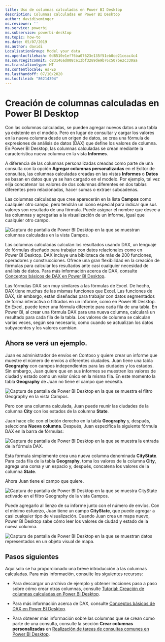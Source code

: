 ```yaml
---
title: Uso de columnas calculadas en Power BI Desktop
description: Columnas calculadas en Power BI Desktop
author: davidiseminger
ms.reviewer: ''
ms.service: powerbi
ms.subservice: powerbi-desktop
ms.topic: how-to
ms.date: 05/07/2019
ms.author: davidi
LocalizationGroup: Model your data
ms.openlocfilehash: 0d8510e1ef76ba07623e135f51eb0ce21ceac4c4
ms.sourcegitcommit: c83146ad008ce13bf3289de9b76c507be2c330aa
ms.translationtype: HT
ms.contentlocale: es-ES
ms.lasthandoff: 07/10/2020
ms.locfileid: "86214394"
---
```

# <a name="create-calculated-columns-in-power-bi-desktop"></a>Creación de columnas calculadas en Power BI Desktop
Con las columnas calculadas, se pueden agregar nuevos datos a una tabla ya existente en el modelo. Pero en lugar de consultar y cargar los valores en la nueva columna desde un origen de datos, se crea una fórmula de expresiones de análisis de datos (DAX) que define los valores de columna. En Power BI Desktop, las columnas calculadas se crean mediante la característica nueva columna en la vista **Informes**.

A diferencia de las columnas personalizadas creadas como parte de una consulta con la opción **Agregar columnas personalizadas** en el Editor de consultas, las columnas calculadas creadas en las vistas **Informes** o **Datos** se basan en datos que ya se han cargado en el modelo. Por ejemplo, tal vez elija concatenar los valores de dos columnas diferentes en dos tablas diferentes pero relacionadas, hacer sumas o extraer subcadenas.

Las columnas calculadas que cree aparecerán en la lista **Campos** como cualquier otro campo, pero tendrán un icono especial para indicar que sus valores son resultado de una fórmula. Puede asignar el nombre que desee a las columnas y agregarlas a la visualización de un informe, igual que cualquier otro campo.

![Captura de pantalla de Power BI Desktop en la que se muestran columnas calculadas en la vista Campos.](media/desktop-calculated-columns/calccolinpbid_fields.png)
 
Las columnas calculadas calculan los resultados usando DAX, un lenguaje de fórmulas diseñado para trabajar con datos relacionales como en Power BI Desktop. DAX incluye una biblioteca de más de 200 funciones, operadores y construcciones. Ofrece una gran flexibilidad en la creación de fórmulas para calcular los resultados ante casi cualquier necesidad de análisis de datos. Para más información acerca de DAX, consulte [Conceptos básicos de DAX en Power BI Desktop](desktop-quickstart-learn-dax-basics.md).

Las fórmulas DAX son muy similares a las fórmulas de Excel. De hecho, DAX tiene muchas de las mismas funciones que Excel. Las funciones de DAX, sin embargo, están diseñadas para trabajar con datos segmentados de forma interactiva o filtrados en un informe, como en Power BI Desktop. En Excel, puede tener una fórmula diferente para cada fila de una tabla. En Power BI, al crear una fórmula DAX para una nueva columna, calculará un resultado para cada fila de la tabla. Los valores de columna se calculan varias veces, según sea necesario, como cuando se actualizan los datos subyacentes y los valores cambian.

## <a name="lets-look-at-an-example"></a>Ahora se verá un ejemplo.
Juan es administrador de envíos en Contoso y quiere crear un informe que muestre el número de envíos a diferentes ciudades. Juan tiene una tabla **Geography** con campos independientes para las ciudades y los estados. Sin embargo, Juan quiere que en sus informes se muestren los valores de ciudad y estado como un valor único en la misma fila. En este momento la tabla **Geography** de Juan no tiene el campo que necesita.

![Captura de pantalla de Power BI Desktop en la que se muestra el filtro Geography en la vista Campos.](media/desktop-calculated-columns/calccolinpbid_cityandstatefields.png)

Pero con una columna calculada, Juan puede reunir las ciudades de la columna **City** con los estados de la columna **State**.

Juan hace clic con el botón derecho en la tabla **Geography** y, después, selecciona **Nueva columna**. Después, Juan especifica la siguiente fórmula DAX en la barra de fórmulas:

![Captura de pantalla de Power BI Desktop en la que se muestra la entrada de la fórmula DAX.](media/desktop-calculated-columns/calccolinpbid_formula.png)

Esta fórmula simplemente crea una nueva columna denominada **CityState**. Para cada fila de la tabla **Geography**, toma los valores de la columna **City**, agrega una coma y un espacio y, después, concatena los valores de la columna **State**.

Ahora Juan tiene el campo que quiere.

![Captura de pantalla de Power BI Desktop en la que se muestra CityState activado en el filtro Geography de la vista Campos.](media/desktop-calculated-columns/calccolinpbid_citystatefield.png)

Puede agregarlo al lienzo de su informe junto con el número de envíos. Con el mínimo esfuerzo, Juan tiene un campo **CityState**, que puede agregar a casi cualquier tipo de visualización. Cuando Juan crea un mapa nuevo, Power BI Desktop sabe cómo leer los valores de ciudad y estado de la nueva columna.

![Captura de pantalla de Power BI Desktop en la que se muestran datos representados en un objeto visual de mapa.](media/desktop-calculated-columns/calccolinpbid_citystatemap.png)

## <a name="next-steps"></a>Pasos siguientes
Aquí solo se ha proporcionado una breve introducción a las columnas calculadas. Para más información, consulte los siguientes recursos:

* Para descargar un archivo de ejemplo y obtener lecciones paso a paso sobre cómo crear otras columnas, consulte [Tutorial: Creación de columnas calculadas en Power BI Desktop](desktop-tutorial-create-calculated-columns.md).

* Para más información acerca de DAX, consulte [Conceptos básicos de DAX en Power BI Desktop](desktop-quickstart-learn-dax-basics.md).

* Para obtener más información sobre las columnas que se crean como parte de una consulta, consulte la sección **Crear columnas personalizadas** en [Realización de tareas de consultas comunes en Power BI Desktop](desktop-common-query-tasks.md).  

